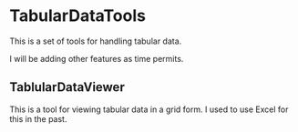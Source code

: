 # TabularDataTools

This is a set of tools for handling tabular data.

I will be adding other features as time permits.

## TablularDataViewer

This is a tool for viewing tabular data in a grid form. I used to use Excel for this in the past. 
